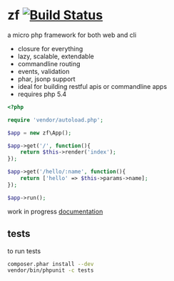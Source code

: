 # zf [![Build Status](https://travis-ci.org/zweifisch/zf.png?branch=master)](https://travis-ci.org/zweifisch/zf)

a micro php framework for both web and cli

* closure for everything
* lazy, scalable, extendable
* commandline routing
* events, validation
* phar, jsonp support
* ideal for building restful apis or commandline apps
* requires php 5.4

```php
<?php

require 'vendor/autoload.php';

$app = new zf\App();

$app->get('/', function(){
	return $this->render('index');
});

$app->get('/hello/:name', function(){
	return ['hello' => $this->params->name];
});

$app->run();
```

work in progress [documentation](http://zweifisch.github.io/zf-doc/getting_started.html)

## tests

to run tests

```sh
composer.phar install --dev
vendor/bin/phpunit -c tests
```

